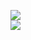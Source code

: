 [![](https://img.shields.io/badge/Made%20With-Github%20Spray-lightgrey.svg?style=for-the-badge&logo=github)](https://github.com/Annihil/github-spray#8797)  
[![](https://i.imgur.com/2DrTn0Z.gif)](https://github.com/Annihil/github-spray)